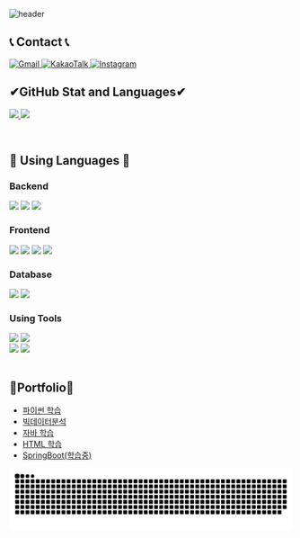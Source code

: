 
  ![header](https://capsule-render.vercel.app/api?type=rounded&color=timeGradient&text=🎈Welcome%20to%20GyeongHo%20GitHub🎈%20&animation=twinkling&fontSize=40&fontAlignY=50&fontAlign=50&height=180) 

## 📞 Contact 📞

<a href="mailto:kungho84@gmail.com">
    <img src="https://img.shields.io/badge/Gmail-EA4335?style=for-the-badge&logo=Gmail&logoColor=white" alt="Gmail">
</a>
<a href="https://open.kakao.com/o/savarnxg">
    <img src="https://img.shields.io/badge/KakaoTalk-FFCD00?style=for-the-badge&logoColor=black&logo=KakaoTalk" alt="KakaoTalk">
</a>
<a href="https://www.instagram.com/gyeong_ho">
    <img src="https://img.shields.io/badge/Instagram-E4405F?style=for-the-badge&logo=Instagram&logoColor=white" alt="Instagram">
</a>

<br>

## ✔GitHub Stat and Languages✔

<p>
  <a href="https://github.com/GangGnagGnag">
    <img height="180" src="https://github-readme-stats.vercel.app/api?username=GangGnagGnag&theme=dracula&show_icons=true"/>
  </a>
    <img height="180" src="https://github-readme-stats.vercel.app/api/top-langs/?username=GangGnagGnag&theme=dracula&layout=compact"/>
</p>

<br>

## 🔨 Using Languages 🔨

### Backend

<p>
  <img src="https://img.shields.io/badge/Java-007396?style=flt&logo=Conda-Forge&logoColor=white" />
  <img src="https://img.shields.io/badge/SpringBoot-6DB33F?style=flat&logo=springboot&logoColor=white">
  <img src="https://img.shields.io/badge/Python-3776AB?style=flat&logo=Python&logoColor=white" />
</p>

### Frontend

<p>
  <img src="https://img.shields.io/badge/HTML5-E34F26?style=flat&logo=HTML5&logoColor=white" />
  <img src="https://img.shields.io/badge/CSS3-1572B6?style=flat&logo=CSS3&logoColor=white" />
  <img src="https://img.shields.io/badge/javascript-F7DF1E?style=flat&logo=javascript&logoColor=black"> 
  <img src="https://img.shields.io/badge/Thymeleaf-007396?style=flat&logo=Thymeleaf&logoColor=white">
</p>

### Database

<p>
 <img src="https://img.shields.io/badge/Oracle-F80000?style=flat&logo=oracle&logoColor=white"> 
  <img src="https://img.shields.io/badge/MySQL-4479A1?style=flate&logo=mysql&logoColor=white">
</p>

### Using Tools

  <div>
  <img src="https://img.shields.io/badge/IntelliJ%20IDEA-000000?style=flat&logo=intellijidea&logoColor=white" />
  <img src="https://img.shields.io/badge/Visual%20Studio%20Code-007ACC?style=flat&logo=VisualStudioCode&logoColor=white" />
<br>
  <img src="https://img.shields.io/badge/GitHub-181717?style=flat&logo=GitHub&logoColor=white" />
  <img src="https://img.shields.io/badge/Git-F05032?style=flat&logo=Git&logoColor=white" />
</div>

<br>


## 📕Portfolio📕

  - [파이썬 학습](https://github.com/GangGnagGnag/basic-Java-BigData-2024)
  - [빅데이터분석](https://github.com/GangGnagGnag/basic-bigdata-analysis-2024)
  - [자바 학습](https://github.com/GangGnagGnag/basic-java-2024)
  - [HTML 학습](https://github.com/GangGnagGnag/basic-HTML)
  - [SpringBoot(학습중)](https://github.com/GangGnagGnag/basic-springboot-2024)

<img src="https://raw.githubusercontent.com/Platane/snk/output/github-contribution-grid-snake.svg" />




